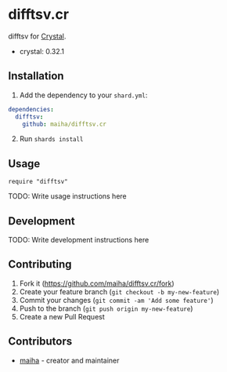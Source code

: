 # difftsv.cr

difftsv for [Crystal](http://crystal-lang.org/).

- crystal: 0.32.1

## Installation

1. Add the dependency to your `shard.yml`:

```yaml
dependencies:
  difftsv:
    github: maiha/difftsv.cr
```

2. Run `shards install`

## Usage

```crystal
require "difftsv"
```

TODO: Write usage instructions here

## Development

TODO: Write development instructions here

## Contributing

1. Fork it (<https://github.com/maiha/difftsv.cr/fork>)
2. Create your feature branch (`git checkout -b my-new-feature`)
3. Commit your changes (`git commit -am 'Add some feature'`)
4. Push to the branch (`git push origin my-new-feature`)
5. Create a new Pull Request

## Contributors

- [maiha](https://github.com/maiha) - creator and maintainer
